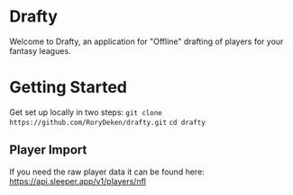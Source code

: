 # Drafty

Welcome to Drafty, an application for "Offline" drafting of players for your fantasy leagues.
 

# Getting Started

Get set up locally in two steps:
```git clone https://github.com/RoryDeken/drafty.git```
```cd drafty```

## Player Import
If you need the raw player data it can be found here: https://api.sleeper.app/v1/players/nfl
